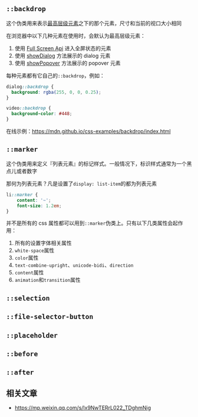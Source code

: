 ## `::backdrop`

这个伪类用来表示[最高层级元素](https://developer.mozilla.org/en-US/docs/Glossary/Top_layer)之下的那个元素，尺寸和当前的视口大小相同

在浏览器中以下几种元素在使用时，会默认为最高层级元素：

1. 使用 [Full Screen Api](https://developer.mozilla.org/en-US/docs/Web/API/Fullscreen_API) 进入全屏状态的元素
2. 使用 [showDialog](https://developer.mozilla.org/en-US/docs/Web/API/HTMLDialogElement/showModal) 方法展示的 dialog 元素
3. 使用 [showPopover](https://developer.mozilla.org/en-US/docs/Web/API/Popover_API) 方法展示的 popover 元素

每种元素都有它自己的`::backdrop`，例如：

```css
dialog::backdrop {
  background: rgba(255, 0, 0, 0.25);
}

video::backdrop {
  background-color: #448;
}
```

在线示例：https://mdn.github.io/css-examples/backdrop/index.html


## `::marker`

这个伪类用来定义『列表元素』的标记样式。一般情况下，标识样式通常为一个黑点儿或者数字

那何为列表元素？凡是设置了`display: list-item`的都为列表元素

```css
li::marker {
    content: '~';
    font-size: 1.2em;
}
```

并不是所有的 css 属性都可以用到`::marker`伪类上。只有以下几类属性会起作用：

1. 所有的设置字体相关属性
2. `white-space`属性
3. `color`属性
4. `text-combine-upright`、`unicode-bidi`、`direction`
5. `content`属性
6. `animation`和`transition`属性


## `::selection`


## `::file-selector-button`


## `::placeholder`


## `::before`


## `::after`


## 相关文章

* https://mp.weixin.qq.com/s/lx9NwTERrL022_TDghmNig